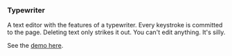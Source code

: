 ### Typewriter

A text editor with the features of a typewriter. Every keystroke is committed to the page. Deleting text only strikes it out. You can't edit anything. It's silly.

See the [demo here](http://davidmerfield.github.io/typewriter/).
